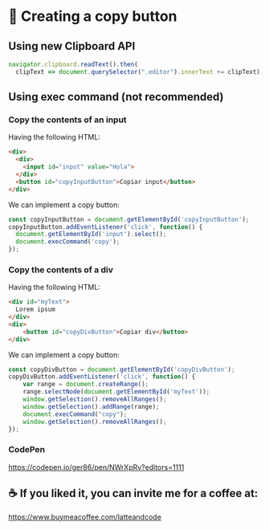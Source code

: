 # 📝 Creating a copy button

## Using new Clipboard API

```js
navigator.clipboard.readText().then(
  clipText => document.querySelector(".editor").innerText += clipText);
```

## Using exec command (not recommended)

### Copy the contents of an input

Having the following HTML:

```html
<div>
  <div>
    <input id="input" value="Hola">
  </div>
  <button id="copyInputButton">Copiar input</button>
</div>
```

We can implement a copy button:

```js
const copyInputButton = document.getElementById('copyInputButton');
copyInputButton.addEventListener('click', function() {
  document.getElementById('input').select();
  document.execCommand('copy');
});
```

### Copy the contents of a div

Having the following HTML:

```html
<div id="myText">
  Lorem ipsum
</div>
<div>
    <button id="copyDivButton">Copiar div</button>
</div>
```

We can implement a copy button:

```js
const copyDivButton = document.getElementById('copyDivButton');
copyDivButton.addEventListener('click', function() {
    var range = document.createRange();
    range.selectNode(document.getElementById('myText'));
    window.getSelection().removeAllRanges();
    window.getSelection().addRange(range);
    document.execCommand("copy");
    window.getSelection().removeAllRanges();               
});
```

### CodePen

https://codepen.io/ger86/pen/NWrXpRv?editors=1111

## ☕️ If you liked it, you can invite me for a coffee at:

https://www.buymeacoffee.com/latteandcode